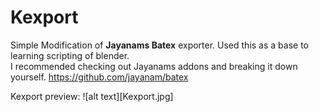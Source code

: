 # Kexport
Simple Modification of __Jayanams Batex__ exporter.
Used this as a base to learning scripting of blender.  
I recommended checking out Jayanams addons and breaking it down yourself.
https://github.com/jayanam/batex


Kexport preview: 
![alt text][Kexport.jpg]
